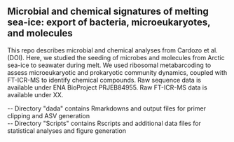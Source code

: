 ## Microbial and chemical signatures of melting sea-ice: export of bacteria, microeukaryotes, and molecules

This repo describes microbial and chemical analyses from Cardozo et al. (DOI). Here, we studied the seeding of microbes and molecules from Arctic sea-ice to seawater during melt. We used ribosomal metabarcoding to assess microeukaryotic and prokaryotic community dynamics, coupled with FT-ICR-MS to identify chemical compounds. Raw sequence data is available under ENA BioProject PRJEB84955. Raw FT-ICR-MS data is available under XX.

-- Directory "dada" contains Rmarkdowns and output files for primer clipping and ASV generation  
-- Directory "Scripts" contains Rscripts and additional data files for statistical analyses and figure generation    
